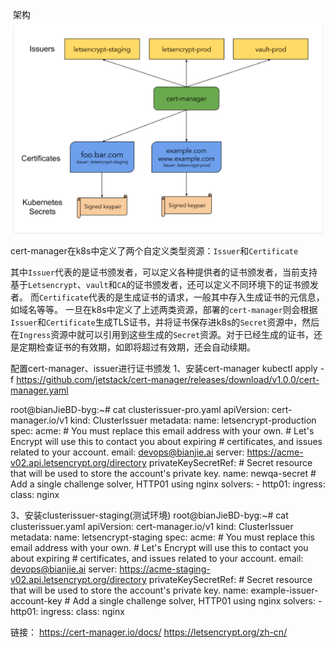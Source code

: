 ​         架构
![file://c:\users\baoyon~1\appdata\local\temp\tmpvkyh4o\1.png](cert-manager.assets/1.png)


cert-manager在k8s中定义了两个自定义类型资源：`Issuer`和`Certificate`

其中`Issuer`代表的是证书颁发者，可以定义各种提供者的证书颁发者，当前支持基于`Letsencrypt`、`vault`和`CA`的证书颁发者，还可以定义不同环境下的证书颁发者。
而`Certificate`代表的是生成证书的请求，一般其中存入生成证书的元信息，如域名等等。
一旦在k8s中定义了上述两类资源，部署的`cert-manager`则会根据`Issuer`和`Certificate`生成TLS证书，并将证书保存进k8s的`Secret`资源中，然后在`Ingress`资源中就可以引用到这些生成的`Secret`资源。对于已经生成的证书，还是定期检查证书的有效期，如即将超过有效期，还会自动续期。




配置cert-manager、issuer进行证书颁发
1、安装cert-manager
kubectl apply -f https://github.com/jetstack/cert-manager/releases/download/v1.0.0/cert-manager.yaml

root@bianJieBD-byg:~# cat clusterissuer-pro.yaml
apiVersion: cert-manager.io/v1
kind: ClusterIssuer
metadata:
  name: letsencrypt-production
spec:
  acme:
    \# You must replace this email address with your own.
    \# Let's Encrypt will use this to contact you about expiring
    \# certificates, and issues related to your account.
    email: devops@bianjie.ai
    server: https://acme-v02.api.letsencrypt.org/directory
    privateKeySecretRef:
      \# Secret resource that will be used to store the account's private key.
      name: newqa-secret
    \# Add a single challenge solver, HTTP01 using nginx
    solvers:
    \- http01:
        ingress:
          class: nginx


3、安装clusterissuer-staging(测试环境)
root@bianJieBD-byg:~#  cat clusterissuer.yaml
apiVersion: cert-manager.io/v1
kind: ClusterIssuer
metadata:
  name: letsencrypt-staging
spec:
  acme:
    \# You must replace this email address with your own.
    \# Let's Encrypt will use this to contact you about expiring
    \# certificates, and issues related to your account.
    email: devops@bianjie.ai
    server: https://acme-staging-v02.api.letsencrypt.org/directory
    privateKeySecretRef:
      \# Secret resource that will be used to store the account's private key.
      name: example-issuer-account-key
    \# Add a single challenge solver, HTTP01 using nginx
    solvers:
    \- http01:
        ingress:
          class: nginx

链接：
https://cert-manager.io/docs/
https://letsencrypt.org/zh-cn/